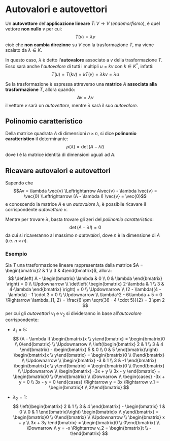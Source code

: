 # Autovalori e autovettori

Un **autovettore** del'**applicazione lineare** $T\colon V \to V$ (_endomorfismo_), è quel vettore **non nullo** $v$ per cui:
$$T(v) = \lambda v$$
cioè che **non cambia direzione** su $V$ con la trasformazione $T$, ma viene scalato da $\lambda \in K$.

In questo caso, $\lambda$ è detto l'**autovalore** associato a $v$ della trasformazione $T$. \
Esso sarà anche l'_autovalore_ di tutti i multipli $u = kv$ con $k \in K^\ast$, infatti:
$$T(u) = T(kv) = kT(v) = \lambda kv = \lambda u$$

Se la trasformazione è espressa attraverso una **matrice** $A$ **associata alla trasformazione** $T$, allora quando:
$$Av = \lambda v$$
il vettore $v$ sarà un _autovettore_, mentre $\lambda$ sarà il suo _autovalore_.

## Polinomio caratteristico

Della matrice quadrata $A$ di dimensioni $n \times n$, si dice **polinomio caratteristico** il determinante:
$$p(\lambda) = \det(A - \lambda I)$$
dove $I$ è la matrice identità di dimensioni uguali ad $A$.

## Ricavare autovalori e autovettori

Sapendo che
$$Av = \lambda \vec{v} \Leftrightarrow A\vec{v} - \lambda \vec{v} = \vec{0} \Leftrightarrow (A - \lambda I) \vec{v} = \vec{0}$$
e conoscendo la matrice $A$ e un _autovalore_ $\lambda$, è possibile ricavare il corrispondente _autovettore_ $v$.

Mentre per trovare $\lambda$, basta trovare gli zeri del _polinomio caratteristico_:
$$\det(A - \lambda I) = 0$$
da cui si ricaveranno al massimo $n$ _autovalori_, dove $n$ è la dimensione di $A$ (i.e. $n \times n$).

### Esempio

Sia $T$ una trasformazione lineare rappresentata dalla matrice $A = \begin{bmatrix}2 & 1 \\ 3 & 4\end{bmatrix}$, allora:
$$
\det\left(
A - \begin{bmatrix}
\lambda & 0 \\
0 & \lambda
\end{bmatrix}
\right) = 0 \\
\Updownarrow \\
\det\left(
\begin{bmatrix}
2-\lambda & 1 \\
3 & 4-\lambda
\end{bmatrix}
\right) = 0 \\
\Updownarrow \\
(2 - \lambda)(4 - \lambda) - 1 \cdot 3 = 0 \\
\Updownarrow \\
\lambda^2 - 6\lambda + 5 = 0 \Rightarrow \lambda_{1, 2} = \frac{6 \pm \sqrt{36 - 4 \cdot 5}}{2} = 3 \pm 2
$$
per cui gli _autovettori_ $v_1$ e $v_2$ si divideranno in base all'_autovalore_ corrispondente:
- $\lambda_1 = 5$:
$$
(A - \lambda I) \begin{bmatrix}x \\ y\end{bmatrix} = \begin{bmatrix}0 \\ 0\end{bmatrix} \\
\Updownarrow \\
\left(\begin{bmatrix}
2 & 1 \\
3 & 4
\end{bmatrix} -
\begin{bmatrix}
5 & 0 \\
0 & 5
\end{bmatrix}\right)
\begin{bmatrix}x \\ y\end{bmatrix} = \begin{bmatrix}0 \\ 0\end{bmatrix} \\
\Updownarrow \\
\begin{bmatrix}
-3 & 1 \\
3 & -1
\end{bmatrix}
\begin{bmatrix}x \\ y\end{bmatrix} = \begin{bmatrix}0 \\ 0\end{bmatrix} \\
\Updownarrow \\
\begin{bmatrix}
-3x + y \\
3x - y
\end{bmatrix} = \begin{bmatrix}0 \\ 0\end{bmatrix} \\
\Downarrow \\
\begin{cases}
-3x + y = 0 \\
3x - y = 0
\end{cases} \Rightarrow y = 3x
\Rightarrow
v_1 = \begin{bmatrix}t \\ 3t\end{bmatrix}
$$

- $\lambda_2 = 1$:
$$
\left(\begin{bmatrix}
2 & 1 \\
3 & 4
\end{bmatrix} -
\begin{bmatrix}
1 & 0 \\
0 & 1
\end{bmatrix}\right)
\begin{bmatrix}x \\ y\end{bmatrix} = \begin{bmatrix}0 \\ 0\end{bmatrix} \\
\Updownarrow \\
\begin{bmatrix}
x + y \\
3x + 3y
\end{bmatrix} = \begin{bmatrix}0 \\ 0\end{bmatrix} \\
\Downarrow \\
y = -x \Rightarrow v_2 = \begin{bmatrix}t \\ -t\end{bmatrix}
$$
